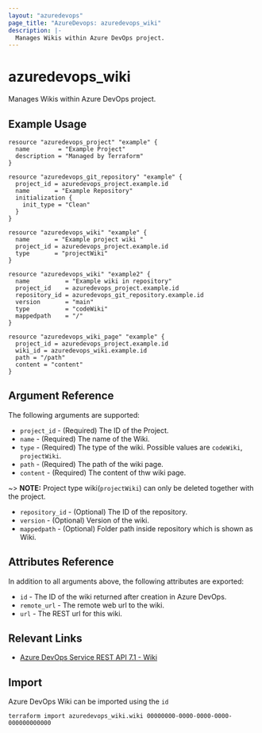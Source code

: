 ```yaml
---
layout: "azuredevops"
page_title: "AzureDevops: azuredevops_wiki"
description: |-
  Manages Wikis within Azure DevOps project.
---
```


# azuredevops_wiki

Manages Wikis within Azure DevOps project.

## Example Usage

```hcl
resource "azuredevops_project" "example" {
  name        = "Example Project"
  description = "Managed by Terraform"
}

resource "azuredevops_git_repository" "example" {
  project_id = azuredevops_project.example.id
  name       = "Example Repository"
  initialization {
    init_type = "Clean"
  }
}

resource "azuredevops_wiki" "example" {
  name       = "Example project wiki "
  project_id = azuredevops_project.example.id
  type       = "projectWiki"
}

resource "azuredevops_wiki" "example2" {
  name          = "Example wiki in repository"
  project_id    = azuredevops_project.example.id
  repository_id = azuredevops_git_repository.example.id
  version       = "main"
  type          = "codeWiki"
  mappedpath    = "/"
}

resource "azuredevops_wiki_page" "example" {
  project_id = azuredevops_project.example.id
  wiki_id = azuredevops_wiki.example.id
  path = "/path"
  content = "content"
}
```

## Argument Reference

The following arguments are supported:

- `project_id` - (Required) The ID of the Project.
- `name` - (Required) The name of the Wiki.
- `type` -  (Required) The type of the wiki. Possible values are `codeWiki`, `projectWiki`.
- `path` - (Required) The path of the wiki page.
- `content` - (Required) The content of thw wiki page.

~> **NOTE:** Project type wiki(`projectWiki`) can only be deleted together with the project.

- `repository_id` - (Optional) The ID of the repository.
- `version` - (Optional) Version of the wiki.
- `mappedpath` - (Optional) Folder path inside repository which is shown as Wiki.

## Attributes Reference

In addition to all arguments above, the following attributes are exported:

- `id` - The ID of the wiki returned after creation in Azure DevOps.
- `remote_url` - The remote web url to the wiki.
- `url` - The REST url for this wiki.

## Relevant Links

- [Azure DevOps Service REST API 7.1 - Wiki ](https://learn.microsoft.com/en-us/rest/api/azure/devops/wiki/wikis?view=azure-devops-rest-7.1)

## Import

Azure DevOps Wiki can be imported using the `id`

```shell
terraform import azuredevops_wiki.wiki 00000000-0000-0000-0000-000000000000
```
